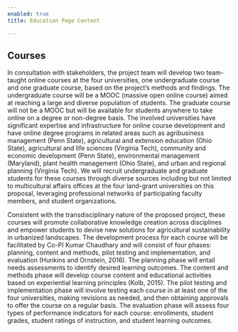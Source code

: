 ```yaml
---
enabled: true
title: Education Page Content

---
```

## Courses

In consultation with stakeholders, the project team will develop two team-taught online courses at the four universities, one undergraduate course and one graduate course, based on the project’s methods and findings. The undergraduate course will be a MOOC (massive open online course) aimed at reaching a large and diverse population of students. The graduate course will not be a MOOC but will be available for students anywhere to take online on a degree or non-degree basis. The involved universities have significant expertise and infrastructure for online course development and have online degree programs in related areas such as agribusiness management (Penn State), agricultural and extension education (Ohio State), agricultural and life sciences (Virginia Tech), community and economic development (Penn State), environmental management (Maryland), plant health management (Ohio State), and urban and regional planning (Virginia Tech). We will recruit undergraduate and graduate students for these courses through diverse sources including but not limited to multicultural affairs offices at the four land-grant universities on this proposal, leveraging professional networks of participating faculty members, and student organizations.

Consistent with the transdisciplinary nature of the proposed project, these courses will promote collaborative knowledge creation across disciplines and empower students to devise new solutions for agricultural sustainability in urbanized landscapes. The development process for each course will be facilitated by Co-PI Kumar Chaudhary and will consist of four phases: planning, content and methods, pilot testing and implementation, and evaluation (Hunkins and Ornstein, 2016). The planning phase will entail needs assessments to identify desired learning outcomes. The content and methods phase will develop course content and educational activities based on experiential learning principles (Kolb, 2015). The pilot testing and implementation phase will involve testing each course in at least one of the four universities, making revisions as needed, and then obtaining approvals to offer the course on a regular basis. The evaluation phase will assess four types of performance indicators for each course: enrollments, student grades, student ratings of instruction, and student learning outcomes.